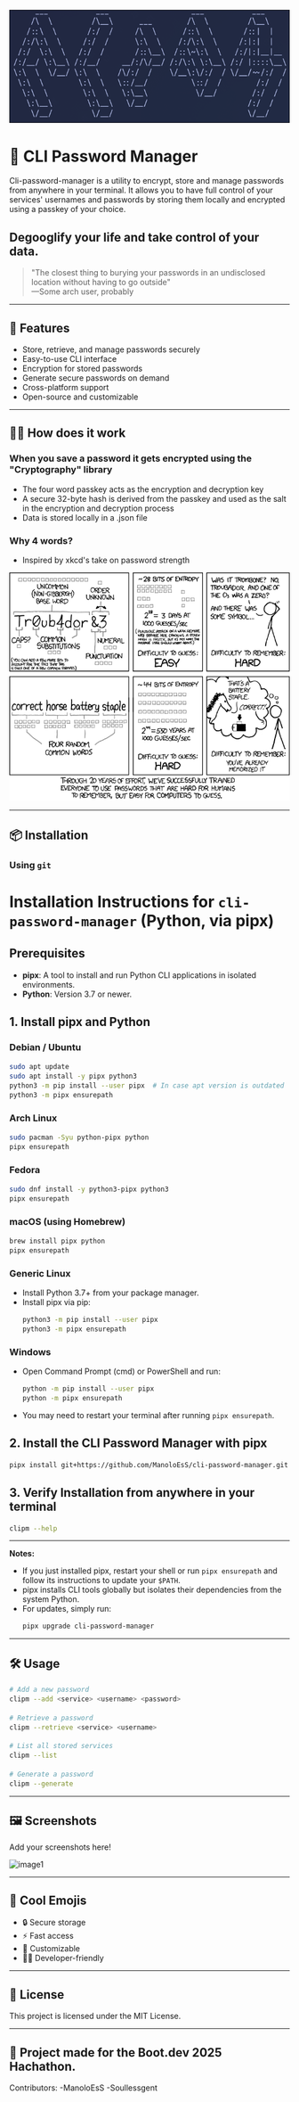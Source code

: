 
![cli-password-manager1](images/2025-07-27-010250_hyprshot.png)
# 🔐 CLI Password Manager

Cli-password-manager is a utility to encrypt, store and manage passwords from anywhere in your terminal. It allows you to have full control of your
services' usernames and passwords by storing them locally and encrypted using a passkey of your choice.

## Degooglify your life and take control of your data.

> "The closest thing to burying your passwords in an undisclosed location without having to go outside"  
> —Some arch user, probably

---

## 🚀 Features

- Store, retrieve, and manage passwords securely
- Easy-to-use CLI interface
- Encryption for stored passwords
- Generate secure passwords on demand
- Cross-platform support
- Open-source and customizable

---

## 🧑‍💻 How does it work

 ### When you save a password it gets encrypted using the "Cryptography" library

- The four word passkey acts as the encryption and decryption key
- A secure 32-byte hash is derived from the passkey and used as the salt in the encryption and decryption process
- Data is stored locally in a .json file

### Why 4 words?

- Inspired by xkcd's take on password strength

![xkcd](images/password_strength.png)

---
## 📦 Installation

### Using `git`

# Installation Instructions for `cli-password-manager` (Python, via pipx)

## Prerequisites

- **pipx**: A tool to install and run Python CLI applications in isolated environments.
- **Python**: Version 3.7 or newer.

## 1. Install pipx and Python

### Debian / Ubuntu
```sh
sudo apt update
sudo apt install -y pipx python3
python3 -m pip install --user pipx  # In case apt version is outdated
python3 -m pipx ensurepath
```

### Arch Linux
```sh
sudo pacman -Syu python-pipx python
pipx ensurepath
```

### Fedora
```sh
sudo dnf install -y python3-pipx python3
pipx ensurepath
```

### macOS (using Homebrew)
```sh
brew install pipx python
pipx ensurepath
```

### Generic Linux
- Install Python 3.7+ from your package manager.
- Install pipx via pip:
  ```sh
  python3 -m pip install --user pipx
  python3 -m pipx ensurepath
  ```

### Windows
- Open Command Prompt (cmd) or PowerShell and run:
  ```sh
  python -m pip install --user pipx
  python -m pipx ensurepath
  ```
- You may need to restart your terminal after running `pipx ensurepath`.

## 2. Install the CLI Password Manager with pipx

```sh
pipx install git+https://github.com/ManoloEsS/cli-password-manager.git
```

## 3. Verify Installation from anywhere in your terminal

```sh
clipm --help
```

---

**Notes:**
- If you just installed pipx, restart your shell or run `pipx ensurepath` and follow its instructions to update your `$PATH`.
- pipx installs CLI tools globally but isolates their dependencies from the system Python.
- For updates, simply run:
  ```sh
  pipx upgrade cli-password-manager
  ```
  
---

## 🛠 Usage

```bash
# Add a new password
clipm --add <service> <username> <password>

# Retrieve a password
clipm --retrieve <service> <username>

# List all stored services
clipm --list

# Generate a password
clipm --generate 
```

---

## 🖼️ Screenshots

Add your screenshots here!

![image1](image1)
<!-- You can rename image1 to your actual file name or add more images as needed -->

---

## 🎉 Cool Emojis

- 🔒 Secure storage
- ⚡ Fast access
- 🌈 Customizable
- 🧑‍💻 Developer-friendly

---


## 📄 License

This project is licensed under the MIT License.

---

## 🙏 Project made for the Boot.dev 2025 Hachathon.

Contributors:
-ManoloEsS
-Soullessgent

